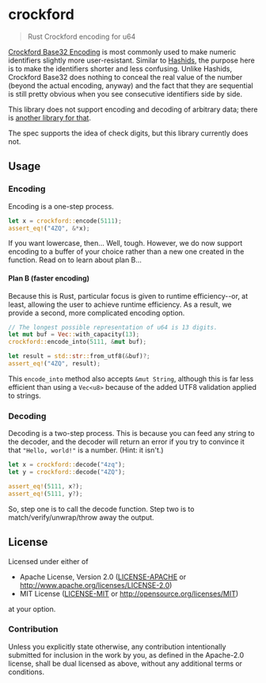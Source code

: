 # crockford

> Rust Crockford encoding for u64

[Crockford Base32 Encoding](https://www.crockford.com/wrmg/base32.html) is most commonly used to make numeric identifiers slightly more user-resistant. Similar to [Hashids](http://hashids.org/), the purpose here is to make the identifiers shorter and less confusing. Unlike Hashids, Crockford Base32 does nothing to conceal the real value of the number (beyond the actual encoding, anyway) and the fact that they are sequential is still pretty obvious when you see consecutive identifiers side by side.

This library does not support encoding and decoding of arbitrary data; there is [another library for that](https://crates.io/crates/base32).

The spec supports the idea of check digits, but this library currently does not.

## Usage

### Encoding

Encoding is a one-step process.

```rust
let x = crockford::encode(5111);
assert_eq!("4ZQ", &*x);
```

If you want lowercase, then... Well, tough. However, we do now support encoding to a buffer of your choice rather than a new one created in the function. Read on to learn about plan B...

#### Plan B (faster encoding)

Because this is Rust, particular focus is given to runtime efficiency--or, at least, allowing the user to achieve runtime efficiency. As a result, we provide a second, more complicated encoding option.

```rust
// The longest possible representation of u64 is 13 digits.
let mut buf = Vec::with_capacity(13);
crockford::encode_into(5111, &mut buf);

let result = std::str::from_utf8(&buf)?;
assert_eq!("4ZQ", result);
```

This `encode_into` method also accepts `&mut String`, although this is far less efficient than using a `Vec<u8>` because of the added UTF8 validation applied to strings.

### Decoding

Decoding is a two-step process. This is because you can feed any string to the decoder, and the decoder will return an error if you try to convince it that `"Hello, world!"` is a number. (Hint: it isn't.)

```rust
let x = crockford::decode("4zq");
let y = crockford::decode("4ZQ");

assert_eq!(5111, x?);
assert_eq!(5111, y?);
```

So, step one is to call the decode function. Step two is to match/verify/unwrap/throw away the output.

## License

Licensed under either of

* Apache License, Version 2.0 ([LICENSE-APACHE][apc] or http://www.apache.org/licenses/LICENSE-2.0)
* MIT License ([LICENSE-MIT][mit] or http://opensource.org/licenses/MIT)

at your option.

### Contribution

Unless you explicitly state otherwise, any contribution intentionally submitted for inclusion in the work by you, as defined in the Apache-2.0 license, shall be dual licensed as above, without any additional terms or conditions.

[apc]:https://github.com/archer884/crockford/blob/master/LICENSE-APACHE
[mit]:https://github.com/archer884/crockford/blob/master/LICENSE-MIT

